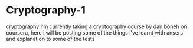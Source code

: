 # Cryptography-1
cryptography
I'm currently taking a cryptography course by dan boneh on coursera, here i will be posting some of the things i've learnt with ansers and explanation to some of the tests
